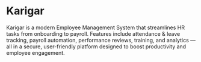 # Karigar
Karigar is a modern Employee Management System that streamlines HR tasks from onboarding to payroll. Features include attendance &amp; leave tracking, payroll automation, performance reviews, training, and analytics — all in a secure, user-friendly platform designed to boost productivity and employee engagement.
